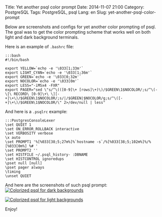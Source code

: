 Title: Yet another psql color prompt
Date: 2014-11-07 21:00
Category: PostgreSQL
Tags: PostgreSQL, psql
Lang: en
Slug: yet-another-psql-color-prompt

Below are screenshots and configs for yet another color prompting of psql. The goal was to get the color prompting scheme that works well on both light and dark background terminals.

Here is an example of `.bashrc` file:

    :::bash
    #!/bin/bash

    export YELLOW=`echo -e '\033[1;33m'`
    export LIGHT_CYAN=`echo -e '\033[1;36m'`
    export GREEN=`echo -e '\033[0;32m'`
    export NOCOLOR=`echo -e '\033[0m'`
    export LESS="-iMSx4 -FXR"
    export PAGER="sed \"s/^\(([0-9]\+ [rows]\+)\)/$GREEN\1$NOCOLOR/;s/^\(-\[\ RECORD\ [0-9]\+\ \][-+]\+\)/$GREEN\1$NOCOLOR/;s/|/$GREEN|$NOCOLOR/g;s/^\([-+]\+\)/$GREEN\1$NOCOLOR/\" 2>/dev/null | less"

And here is a `.psqlrc` example:

    :::PostgresConsoleLexer
    \set QUIET 1
    \set ON_ERROR_ROLLBACK interactive
    \set VERBOSITY verbose
    \x auto
    \set PROMPT1 '%[%033[38;5;27m%]%`hostname -s`/%[%033[38;5;102m%]%/%[%033[0m%] %# '
    \set PROMPT2 ''
    \set HISTFILE ~/.psql_history- :DBNAME
    \set HISTCONTROL ignoredups
    \pset null [null]
    \pset pager always
    \timing
    \unset QUIET

And here are the screenshots of such psql prompt:
[![Colorized psql for dark backgrounds]({filename}/images/psql1.png)]({filename}/images/psql1.png)

[![Colorized psql for light backgrounds]({filename}/images/psql2.png)]({filename}/images/psql2.png)

Enjoy!


